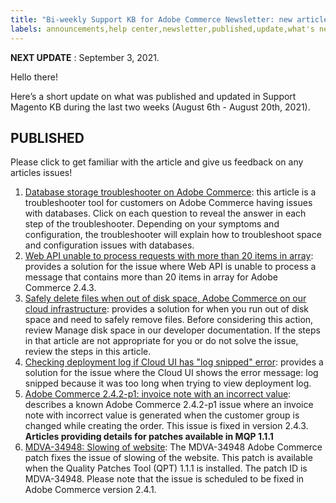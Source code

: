 ```yaml
---
title: "Bi-weekly Support KB for Adobe Commerce Newsletter: new articles and updates"
labels: announcements,help center,newsletter,published,update,what's new,Magento,Adobe Commerce
---
```


 **NEXT UPDATE** : September 3, 2021.

Hello there!

Here’s a short update on what was published and updated in Support Magento KB during the last two weeks (August 6th - August 20th, 2021).


## PUBLISHED

Please click to get familiar with the article and give us feedback on any articles issues!

1. [Database storage troubleshooter on Adobe Commerce](https://support.magento.com/hc/en-us/articles/4407285772045-Database-storage-troubleshooter-on-Adobe-Commerce): this article is a troubleshooter tool for customers on Adobe Commerce having issues with databases. Click on each question to reveal the answer in each step of the troubleshooter. Depending on your symptoms and configuration, the troubleshooter will explain how to troubleshoot space and configuration issues with databases.
1. [Web API unable to process requests with more than 20 items in array](https://support.magento.com/hc/en-us/articles/4406893342093): provides a solution for the issue where Web API is unable to process a message that contains more than 20 items in array for Adobe Commerce 2.4.3.
1. [Safely delete files when out of disk space, Adobe Commerce on our cloud infrastructure](https://support.magento.com/hc/en-us/articles/4406832353677-Safely-delete-files-when-out-of-disk-space-Adobe-Commerce-on-our-cloud-infrastructure): provides a solution for when you run out of disk space and need to safely remove files. Before considering this action, review Manage disk space in our developer documentation. If the steps in that article are not appropriate for you or do not solve the issue, review the steps in this article.
1. [Checking deployment log if Cloud UI has "log snipped" error](https://support.magento.com/hc/en-us/articles/4406737963405-Checking-deployment-log-if-Cloud-UI-has-log-snipped-error): provides a solution for the issue where the Cloud UI shows the error message: log snipped because it was too long when trying to view deployment log.
1. [Adobe Commerce 2.4.2-p1: invoice note with an incorrect value](https://support.magento.com/hc/en-us/articles/4406936228877-Adobe-Commerce-2-4-2-p1-invoice-note-with-an-incorrect-value): describes a known Adobe Commerce 2.4.2-p1 issue where an invoice note with incorrect value is generated when the customer group is changed while creating the order. This issue is fixed in version 2.4.3.
    **Articles providing details for patches available in MQP 1.1.1**
1. [MDVA-34948: Slowing of website](https://support.magento.com/hc/en-us/articles/4407186398733-MDVA-34948-Slowing-of-website): The MDVA-34948 Adobe Commerce patch fixes the issue of slowing of the website. This patch is available when the Quality Patches Tool (QPT) 1.1.1 is installed. The patch ID is MDVA-34948. Please note that the issue is scheduled to be fixed in Adobe Commerce version 2.4.1.    
